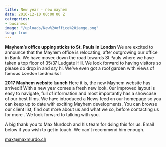 ```yaml
---
title: New year - new mayhem
date: 2016-12-10 00:00:00 Z
categories:
- business
image: "/uploads/New%20office%20iamge.png"
long: true
---
```


**Mayhem’s office upping sticks to St. Pauls in London**
We are excited to announce that the Mayhem office is relocating, after outgrowing our office in Bank. We have moved down the road towards St Pauls where we have taken a top floor of 35/37 Ludgate Hill. We look forward to having visitors so please do drop in and say hi. We've even got a roof garden with views of famous London landmarks!

**2017 Mayhem website launch**
Here it is, the new Mayhem website has arrived!! With a new year comes a fresh new look. Our improved layout is easy to navigate, full of information and most importantly has a showcase of our best films.
We have introduced a News feed on our homepage so you can keep up to date with exciting Mayhem developments. You can browse our client list, find out more about us and what we do, before contacting us for more . We look forward to talking with you.

A big thank you to Max Murdoch and his team for doing this for us. Email below if you wish to get in touch. We can't recommend him enough.

max@maxmurdo.ch
